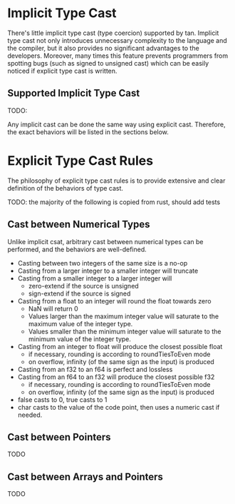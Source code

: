 # Implicit Type Cast

There's little implicit type cast (type coercion) supported by tan. Implicit type cast not only introduces unnecessary
complexity to the language and the compiler, but it also provides no significant advantages to the developers. Moreover,
many times this feature prevents programmers from spotting bugs (such as signed to unsigned cast) which can be easily
noticed if explicit type cast is written.

## Supported Implicit Type Cast

TODO:

Any implicit cast can be done the same way using explicit cast. Therefore, the exact behaviors will be listed in the
sections below.

# Explicit Type Cast Rules

The philosophy of explicit type cast rules is to provide extensive and clear definition of the behaviors of type cast.

TODO: the majority of the following is copied from rust, should add tests

## Cast between Numerical Types

Unlike implicit csat, arbitrary cast between numerical types can be performed, and the behaviors are well-defined.

- Casting between two integers of the same size is a no-op
- Casting from a larger integer to a smaller integer will truncate
- Casting from a smaller integer to a larger integer will
    - zero-extend if the source is unsigned
    - sign-extend if the source is signed
- Casting from a float to an integer will round the float towards zero
    - NaN will return 0
    - Values larger than the maximum integer value will saturate to the maximum value of the integer type.
    - Values smaller than the minimum integer value will saturate to the minimum value of the integer type.
- Casting from an integer to float will produce the closest possible float
    - if necessary, rounding is according to roundTiesToEven mode
    - on overflow, infinity (of the same sign as the input) is produced
- Casting from an f32 to an f64 is perfect and lossless
- Casting from an f64 to an f32 will produce the closest possible f32
    - if necessary, rounding is according to roundTiesToEven mode
    - on overflow, infinity (of the same sign as the input) is produced
- false casts to 0, true casts to 1
- char casts to the value of the code point, then uses a numeric cast if needed.

## Cast between Pointers

TODO

## Cast between Arrays and Pointers

TODO
